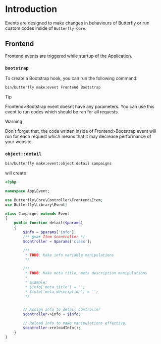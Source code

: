 # Introduction

Events are designed to make changes in behaviours of Butterfly or run custom codes inside of `Butterfly Core`. 

## Frontend

Frontend events are triggered while startup of the Application.

### `bootstrap`

To create a Bootstrap hook, you can run the following command:

```bash
bin/butterfly make:event Frontend Bootstrap
```

> [!TIP]
> Frontend>Bootstrap event doesnt have any parameters. You can use this event to run codes which should be ran for all requests.

> [!WARNING]
> Don't forget that, the code written inside of Frontend>Bootstrap event will run for each request which means that it may decrease 
> performance of your website.

### `object::detail`

```bash
bin/butterfly make:event:object:detail campaigns
```

will create 

```php
<?php

namespace App\Event;

use Butterfly\Core\Controller\Frontend\Item;
use Butterfly\Library\Event;

class Campaigns extends Event
{
    public function detail($params)
    {
        $info = $params['info'];
        /** @var Item $controller */
        $controller = $params['class'];

        /**
         * TODO: Make info variable manipulations
         */

        /**
         * TODO: Make meta title, meta description manipulations
         *
         * Example:
         * $info['meta_title'] = '';
         * $info['meta_description'] = '';
         */


        // Assign info to detail controller
        $controller->info = $info;

        // Reload Info to make manipulations effective.
        $controller->reloadInfo();
    }
}
```
